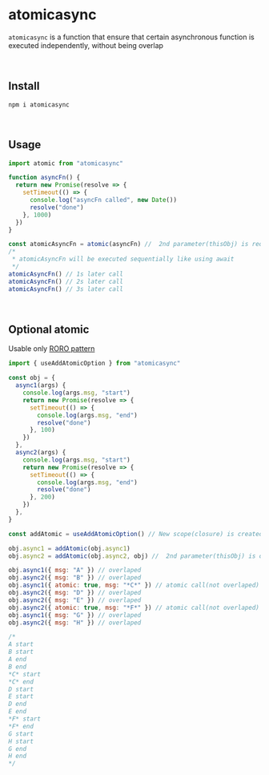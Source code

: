 # atomicasync

`atomicasync` is a function that ensure that certain asynchronous function is executed independently, without being overlap

<br>

## Install

```
npm i atomicasync
```

<br>

## Usage

```javascript
import atomic from "atomicasync"

function asyncFn() {
  return new Promise(resolve => {
    setTimeout(() => {
      console.log("asyncFn called", new Date())
      resolve("done")
    }, 1000)
  })
}

const atomicAsyncFn = atomic(asyncFn) //  2nd parameter(thisObj) is required when asyncFn use `this`
/*
 * atomicAsyncFn will be executed sequentially like using await
 */
atomicAsyncFn() // 1s later call
atomicAsyncFn() // 2s later call
atomicAsyncFn() // 3s later call
```

<br>

## Optional atomic

Usable only [RORO pattern](https://www.freecodecamp.org/news/elegant-patterns-in-modern-javascript-roro-be01e7669cbd/)

```javascript
import { useAddAtomicOption } from "atomicasync"

const obj = {
  async1(args) {
    console.log(args.msg, "start")
    return new Promise(resolve => {
      setTimeout(() => {
        console.log(args.msg, "end")
        resolve("done")
      }, 100)
    })
  },
  async2(args) {
    console.log(args.msg, "start")
    return new Promise(resolve => {
      setTimeout(() => {
        console.log(args.msg, "end")
        resolve("done")
      }, 200)
    })
  },
}

const addAtomic = useAddAtomicOption() // New scope(closure) is created to manage order of async functions

obj.async1 = addAtomic(obj.async1)
obj.async2 = addAtomic(obj.async2, obj) //  2nd parameter(thisObj) is optional here, but required when function of 1st parameter use `this` reference

obj.async1({ msg: "A" }) // overlaped
obj.async2({ msg: "B" }) // overlaped
obj.async1({ atomic: true, msg: "*C*" }) // atomic call(not overlaped)
obj.async2({ msg: "D" }) // overlaped
obj.async2({ msg: "E" }) // overlaped
obj.async2({ atomic: true, msg: "*F*" }) // atomic call(not overlaped)
obj.async1({ msg: "G" }) // overlaped
obj.async2({ msg: "H" }) // overlaped

/* 
A start
B start
A end
B end
*C* start
*C* end
D start
E start
D end
E end
*F* start
*F* end
G start
H start
G end
H end
*/
```
